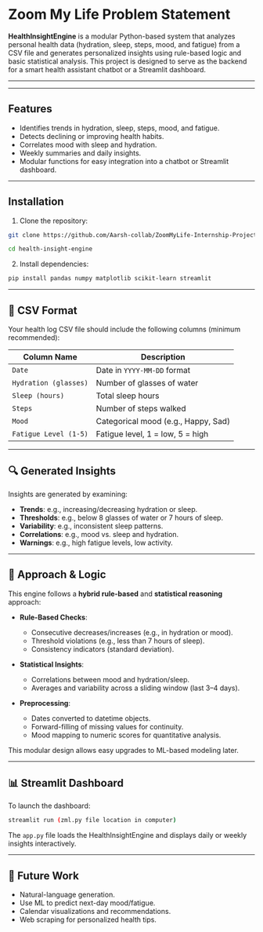 
# Zoom My Life Problem Statement

**HealthInsightEngine** is a modular Python-based system that analyzes personal health data (hydration, sleep, steps, mood, and fatigue) from a CSV file and generates personalized insights using rule-based logic and basic statistical analysis. This project is designed to serve as the backend for a smart health assistant chatbot or a Streamlit dashboard.

---

---

## Features

-  Identifies trends in hydration, sleep, steps, mood, and fatigue.
-  Detects declining or improving health habits.
-  Correlates mood with sleep and hydration.
-  Weekly summaries and daily insights.
-  Modular functions for easy integration into a chatbot or Streamlit dashboard.

---

## Installation

1. Clone the repository:

```bash
git clone https://github.com/Aarsh-collab/ZoomMyLife-Internship-Project.git

cd health-insight-engine
```

2. Install dependencies:

```bash
pip install pandas numpy matplotlib scikit-learn streamlit
```

---

## 📄 CSV Format

Your health log CSV file should include the following columns (minimum recommended):

| Column Name               | Description                         |
|---------------------------|-------------------------------------|
| `Date`                    | Date in `YYYY-MM-DD` format         |
| `Hydration (glasses)`     | Number of glasses of water          |
| `Sleep (hours)`           | Total sleep hours                   |
| `Steps`                   | Number of steps walked              |
| `Mood`                    | Categorical mood (e.g., Happy, Sad) |
| `Fatigue Level (1-5)`     | Fatigue level, 1 = low, 5 = high    |

---

## 🔍 Generated Insights

Insights are generated by examining:

- **Trends**: e.g., increasing/decreasing hydration or sleep.
- **Thresholds**: e.g., below 8 glasses of water or 7 hours of sleep.
- **Variability**: e.g., inconsistent sleep patterns.
- **Correlations**: e.g., mood vs. sleep and hydration.
- **Warnings**: e.g., high fatigue levels, low activity.

---

## 🧠 Approach & Logic

This engine follows a **hybrid rule-based** and **statistical reasoning** approach:

- **Rule-Based Checks**:
  - Consecutive decreases/increases (e.g., in hydration or mood).
  - Threshold violations (e.g., less than 7 hours of sleep).
  - Consistency indicators (standard deviation).

- **Statistical Insights**:
  - Correlations between mood and hydration/sleep.
  - Averages and variability across a sliding window (last 3–4 days).

- **Preprocessing**:
  - Dates converted to datetime objects.
  - Forward-filling of missing values for continuity.
  - Mood mapping to numeric scores for quantitative analysis.

This modular design allows easy upgrades to ML-based modeling later.

---

## 📊 Streamlit Dashboard

To launch the dashboard:

```bash
streamlit run (zml.py file location in computer)
```

The `app.py` file loads the HealthInsightEngine and displays daily or weekly insights interactively.

---

## 🚀 Future Work

-  Natural-language generation.
- Use ML to predict next-day mood/fatigue.
- Calendar visualizations and recommendations.
- Web scraping for personalized health tips.


